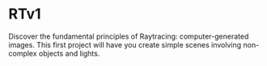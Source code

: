 # RTv1
Discover the fundamental principles of Raytracing: computer-generated images. This first project will have you create simple scenes involving non-complex objects and lights.
